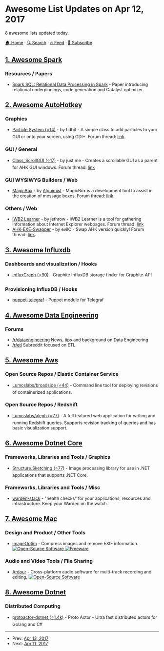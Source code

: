 # Awesome List Updates on Apr 12, 2017

8 awesome lists updated today.

[🏠 Home](/README.md) · [🔍 Search](https://test.trackawesomelist.com/search/) · [🔥 Feed](https://test.trackawesomelist.com/rss.xml) · [📮 Subscribe](https://trackawesomelist.us17.list-manage.com/subscribe?u=d2f0117aa829c83a63ec63c2f&id=36a103854c)



## [1. Awesome Spark](/content/awesome-spark/awesome-spark/README.md)

### Resources / Papers

*   [Spark SQL: Relational Data Processing in Spark](https://amplab.cs.berkeley.edu/wp-content/uploads/2015/03/SparkSQLSigmod2015.pdf) - Paper introducing relational underpinnings, code generation and Catalyst optimizer.

## [2. Awesome AutoHotkey](/content/ahkscript/awesome-AutoHotkey/README.md)

### Graphics

*   [Particle System (⭐14)](https://github.com/acorns/Particle-System) - by tidbit - A simple class to add particles to your GUI or onto your screen, using GDI+. Forum thread: [link](https://autohotkey.com/boards/viewtopic.php?f=6\&t=26485).

### GUI / General

*   [Class\_ScrollGUI (⭐17)](https://github.com/AHK-just-me/Class_ScrollGUI) - by just me - Creates a scrollable GUI as a parent for AHK GUI windows. Forum thread: [link](https://autohotkey.com/boards/viewtopic.php?f=6\&t=6316)

### GUI WYSIWYG Builders / Web

*   [MagicBox](https://autohotkey.com/boards/viewtopic.php?p=100953#p100953) - by [Alguimist](https://autohotkey.com/boards/memberlist.php?mode=viewprofile\&u=64723) - MagicBox is a development tool to assist in the creation of message boxes. Forum thread: [link](https://autohotkey.com/boards/viewtopic.php?p=100953#p100953).

### Others / Web

*   [iWB2 Learner](https://sourceforge.net/projects/ahkcn/files/Recommended/iWB2%20Learner/) - by jethrow -  iWB2 Learner is a tool for gathering information about Internet Explorer webpages. Forum thread: [link](https://autohotkey.com/board/topic/84258-iwb2-learner-iwebbrowser2/)
*   [AHK-EXE-Swapper](https://autohotkey.com/boards/viewtopic.php?f=6\&t=6310) - by evilC - Swap AHK version quickly! Forum thread: [link](https://autohotkey.com/boards/viewtopic.php?f=6\&t=6310).

## [3. Awesome Influxdb](/content/mark-rushakoff/awesome-influxdb/README.md)

### Dashboards and visualization / Hooks

*   [InfluxGraph (⭐90)](https://github.com/InfluxGraph/influxgraph) - Graphite InfluxDB storage finder for Graphite-API

### Provisioning InfluxDB / Hooks

*   [puppet-telegraf](https://forge.puppet.com/datacentred/telegraf/readme) - Puppet module for Telegraf

## [4. Awesome Data Engineering](/content/igorbarinov/awesome-data-engineering/README.md)

### Forums

*   [/r/dataengineering](https://www.reddit.com/r/dataengineering/) News, tips and background on Data Engineering
*   [/r/etl](https://www.reddit.com/r/ETL/) Subreddit focused on ETL

## [5. Awesome Aws](/content/donnemartin/awesome-aws/README.md)

### Open Source Repos / Elastic Container Service

*   [Lumoslabs/broadside (⭐44)](https://github.com/lumoslabs/broadside) - Command line tool for deploying revisions of containerized applications.

### Open Source Repos / Redshift

*   [Lumoslabs/aleph (⭐77)](https://github.com/lumoslabs/aleph) - A full featured web application for writing and running Redshift
    queries. Supports revision tracking of queries and has basic visualization support.

## [6. Awesome Dotnet Core](/content/thangchung/awesome-dotnet-core/README.md)

### Frameworks, Libraries and Tools / Graphics

*   [Structure.Sketching (⭐77)](https://github.com/JaCraig/Structure.Sketching) - Image processing library for use in .NET applications that supports .NET Core.

### Frameworks, Libraries and Tools / Misc

*   [warden-stack](https://github.com/warden-stack) - "health checks" for your applications, resources and infrastructure. Keep your Warden on the watch.

## [7. Awesome Mac](/content/jaywcjlove/awesome-mac/README.md)

### Design and Product / Other Tools

*   [ImageOptim](https://imageoptim.com/mac) - Compress images and remove EXIF information. [![Open-Source Software](https://jaywcjlove.github.io/sb/ico/min-oss.svg "Open Source Software") ![Freeware](https://jaywcjlove.github.io/sb/ico/min-free.svg "Freeware")](https://github.com/ImageOptim/ImageOptim)

### Audio and Video Tools / File Sharing

*   [Ardour](https://ardour.org/) - Cross-platform audio software for multi-track recording and editing. [![Open-Source Software](https://jaywcjlove.github.io/sb/ico/min-oss.svg "Open Source Software")](https://github.com/Ardour/ardour)

## [8. Awesome Dotnet](/content/quozd/awesome-dotnet/README.md)

### Distributed Computing

*   [protoactor-dotnet (⭐1.4k)](https://github.com/AsynkronIT/protoactor-dotnet) - Proto Actor - Ultra fast distributed actors for Golang and C#

---

- Prev: [Apr 13, 2017](/content/2017/04/13/README.md)
- Next: [Apr 11, 2017](/content/2017/04/11/README.md)